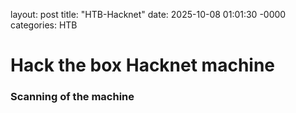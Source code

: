 layout: post
title: "HTB-Hacknet"
date: 2025-10-08 01:01:30 -0000
categories: HTB

# Hack the box Hacknet machine

### Scanning of the machine
